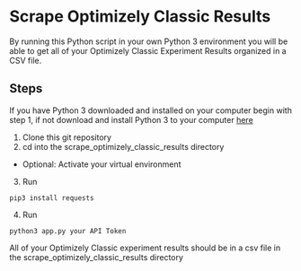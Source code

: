 # Scrape Optimizely Classic Results
By running this Python script in your own Python 3 environment you will be able to get all of your Optimizely Classic Experiment Results organized in a CSV file.

## Steps
If you have Python 3 downloaded and installed on your computer begin with step 1, if not download and install Python 3 to your computer [here](https://www.python.org/downloads/)
1. Clone this git repository
2. cd into the scrape_optimizely_classic_results directory
* Optional: Activate your virtual environment
3. Run
```
pip3 install requests
```
4. Run
```
python3 app.py your API Token
```

All of your Optimizely Classic experiment results should be in a csv file in the scrape_optimizely_classic_results directory
